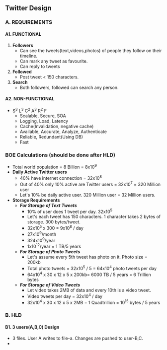 ## Twitter Design

### A. REQUIREMENTS
#### A1. FUNCTIONAL
  1. **Followers**
     - Can see the tweets(text,videos,photos) of people they follow on their timeline.
     - Can mark any tweet as favourite.
     - Can reply to tweets
  2. **Followed**
     - Post tweet < 150 characters.
  3. **Search**
     - Both followers, followed can search any person.     
     
#### A2. NON-FUNCTIONAL
  - S<sup>3</sup> L<sup>3</sup> C<sup>2</sup> A<sup>3</sup> R<sup>2</sup> F
    - Scalable, Secure, SOA
    - Logging, Load, Latency
    - Cache(Invalidation, negative cache)
    - Available, Accurate, Analyze, Authenticate
    - Reliable, Redundant(Using DB)
    - Fast

### BOE Calculations (should be done after HLD)
  - Total world population = 8 Billion = 8x10<sup>9</sup>
  - **Daily Active Twitter users**
    - 40% have internet connection = 32x10<sup>8</sup>
    - Out of 40% only 10% active are Twitter users = 32x10<sup>7</sup> = 320 Million user
    - Let's 10% be daily active user. 320 Million user = 32 Million users.
  - **Storage Requirements**
    - ***For Storage of Text Tweets***
      - 10% of user does 1 tweet per day. 32x10<sup>5</sup>
      - Let's each tweet has 150 characters. 1 character takes 2 bytes of storage. 300 bytes/tweet.
      - 32x10<sup>5</sup> x 300 = 9x10<sup>8</sup> / day
      - 27x10<sup>9</sup>/month
      - 324x10<sup>9</sup>/year
      - 1x10<sup>12</sup>/year = 1 TB/5 years
    - ***For Storage of Photo Tweets***
      - Let's assume every 5th tweet has photo on it. Photo size = 200kb
      - Total photo tweets = 32x10<sup>5</sup> / 5 = 64x10<sup>4</sup> photo tweets per day
      - 64x10<sup>4</sup> x 30 x 12 x 5 x 200kb= 6000 TB / 5 years = 6 Trillion bytes
    - ***For Storage of Video Tweets***
      - Let video takes 2MB of data and every 10th is a video tweet.
      - Video tweets per day = 32x10<sup>4</sup> / day
      - 32x10<sup>4</sup> x 30 x 12 x 5 x 2MB = 1 Quadtrillion = 10<sup>15</sup> bytes / 5 years
      

### B. HLD
#### B1. 3 users(A,B,C) Design
  - 3 files. User A writes to file-a. Changes are pushed to user-B,C.
  - 
